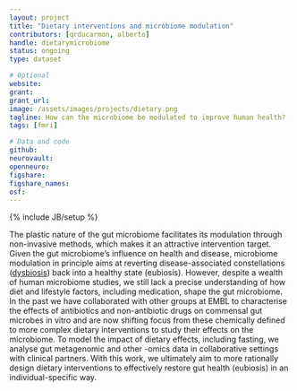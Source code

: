 ```yaml
---
layout: project
title: "Dietary interventions and microbiome modulation"
contributors: [qrducarmon, alberto]
handle: dietarymicrobiome
status: ongoing
type: dataset

# Optional
website:
grant:
grant_url:
image: /assets/images/projects/dietary.png
tagline: How can the microbiome be modulated to improve human health?
tags: [fmri]

# Data and code
github:
neurovault:
openneuro:
figshare:
figshare_names:
osf:
---
```

{% include JB/setup %}

The plastic nature of the gut microbiome facilitates its modulation through non-invasive methods, which makes it an attractive intervention target. Given the gut microbiome’s influence on health and disease, microbiome modulation in principle aims at reverting disease-associated constellations ([dysbiosis](/projects/gut-dysbiosis-disease-association)) back into a healthy state (eubiosis). However, despite a wealth of human microbiome studies, we still lack a precise understanding of how diet and lifestyle factors, including medication, shape the gut microbiome. In the past we have collaborated with other groups at EMBL to characterise the effects of antibiotics and non-antibiotic drugs on commensal gut microbes in vitro and are now shifting focus from these chemically defined to more complex dietary interventions to study their effects on the microbiome. To model the impact of dietary effects, including fasting, we analyse gut metagenomic and other -omics data in collaborative settings with clinical partners. With this work, we ultimately aim to more rationally design dietary interventions to effectively restore gut health (eubiosis) in an individual-specific way.
